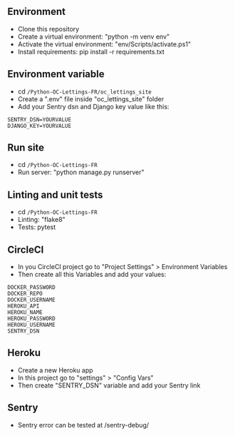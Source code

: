 ## Environment

- Clone this repository 
- Create a virtual environment: "python -m venv env"
- Activate the virtual environment: "env/Scripts/activate.ps1"
- Install requirements: pip install -r requirements.txt

## Environment variable 

- cd ```/Python-OC-Lettings-FR/oc_lettings_site```
- Create a ".env" file inside "oc_lettings_site" folder
- Add your Sentry dsn and Django key value like this: 
```
SENTRY_DSN=YOURVALUE
DJANGO_KEY=YOURVALUE
```


## Run site

- cd ```/Python-OC-Lettings-FR```
- Run server: "python manage.py runserver"

## Linting and unit tests

- cd ```/Python-OC-Lettings-FR```
- Linting: "flake8"
- Tests: pytest

## CircleCI

- In you CircleCI project go to "Project Settings" > Environment Variables 
- Then create all this Variables and add your values:
```
DOCKER_PASSWORD	
DOCKER_REPO	
DOCKER_USERNAME	
HEROKU_API	
HEROKU_NAME	
HEROKU_PASSWORD	
HEROKU_USERNAME	
SENTRY_DSN
```

## Heroku

- Create a new Heroku app
- In this project go to "settings" > "Config Vars"
- Then create "SENTRY_DSN" variable and add your Sentry link

## Sentry 

-  Sentry error can be tested at /sentry-debug/
